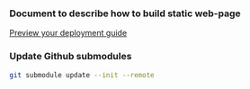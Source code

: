 ### Document to describe how to build static web-page
[Preview your deployment guide](https://aws-ia-us-west-2.s3.us-west-2.amazonaws.com/docs/content/index.html#/lessons/HTgpCsCR9cYDzmTy7SpPl1A3LQcYGteW)

### Update Github submodules

```bash
git submodule update --init --remote
```
